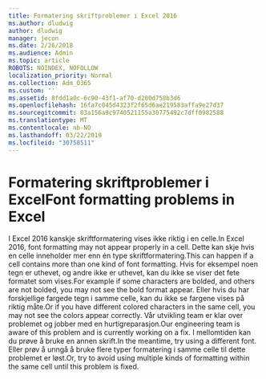 ```yaml
---
title: Formatering skriftproblemer i Excel 2016
ms.author: dludwig
author: dludwig
manager: jecon
ms.date: 2/26/2018
ms.audience: Admin
ms.topic: article
ROBOTS: NOINDEX, NOFOLLOW
localization_priority: Normal
ms.collection: Adm_O365
ms.custom: ''
ms.assetid: 8fdd1a0c-6c90-43f1-af70-d200d758b3d6
ms.openlocfilehash: 16fa7c045d4323f2f65d6ae219583affa9e27d37
ms.sourcegitcommit: 03a156a9c9740521155a30775492c7dff0982588
ms.translationtype: MT
ms.contentlocale: nb-NO
ms.lasthandoff: 03/22/2019
ms.locfileid: "30758511"
---
```

# <a name="font-formatting-problems-in-excel"></a><span data-ttu-id="ed6fb-102">Formatering skriftproblemer i Excel</span><span class="sxs-lookup"><span data-stu-id="ed6fb-102">Font formatting problems in Excel</span></span>

<span data-ttu-id="ed6fb-103">I Excel 2016 kanskje skriftformatering vises ikke riktig i en celle.</span><span class="sxs-lookup"><span data-stu-id="ed6fb-103">In Excel 2016, font formatting may not appear properly in a cell.</span></span> <span data-ttu-id="ed6fb-104">Dette kan skje hvis en celle inneholder mer enn én type skriftformatering.</span><span class="sxs-lookup"><span data-stu-id="ed6fb-104">This can happen if a cell contains more than one kind of font formatting.</span></span> <span data-ttu-id="ed6fb-105">Hvis for eksempel noen tegn er uthevet, og andre ikke er uthevet, kan du ikke se viser det fete formatet som vises.</span><span class="sxs-lookup"><span data-stu-id="ed6fb-105">For example if some characters are bolded, and others are not bolded, you may not see the bold format appear.</span></span> <span data-ttu-id="ed6fb-106">Eller hvis du har forskjellige fargede tegn i samme celle, kan du ikke se fargene vises på riktig måte.</span><span class="sxs-lookup"><span data-stu-id="ed6fb-106">Or if you have different colored characters in the same cell, you may not see the colors appear correctly.</span></span> <span data-ttu-id="ed6fb-107">Vår utvikling team er klar over problemet og jobber med en hurtigreparasjon.</span><span class="sxs-lookup"><span data-stu-id="ed6fb-107">Our engineering team is aware of this problem and is currently working on a fix.</span></span> <span data-ttu-id="ed6fb-108">I mellomtiden kan du prøve å bruke en annen skrift.</span><span class="sxs-lookup"><span data-stu-id="ed6fb-108">In the meantime, try using a different font.</span></span> <span data-ttu-id="ed6fb-109">Eller prøv å unngå å bruke flere typer formatering i samme celle til dette problemet er løst.</span><span class="sxs-lookup"><span data-stu-id="ed6fb-109">Or, try to avoid using multiple kinds of formatting within the same cell until this problem is fixed.</span></span> 
  

